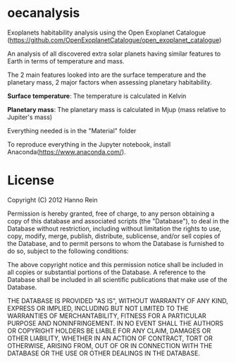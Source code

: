 # oecanalysis
Exoplanets habitability analysis using the Open Exoplanet Catalogue (https://github.com/OpenExoplanetCatalogue/open_exoplanet_catalogue)

An analysis of all discovered extra solar planets having similar features to Earth in terms of temperature and mass.

The 2 main features looked into are the surface temperature and the planetary mass, 2 major factors when assessing planetary habitability.

**Surface temperature**: The temperature is calculated in Kelvin

**Planetary mass**: The planetary mass is calculated in Mjup (mass relative to Jupiter's mass)

Everything needed is in the "Material" folder

To reproduce everything in the Jupyter notebook, install Anaconda(https://www.anaconda.com/).

# License
Copyright (C) 2012 Hanno Rein

Permission is hereby granted, free of charge, to any person obtaining a copy of this database and associated scripts (the "Database"), to deal in the Database without restriction, including without limitation the rights to use, copy, modify, merge, publish, distribute, sublicense, and/or sell copies of the Database, and to permit persons to whom the Database is furnished to do so, subject to the following conditions:

The above copyright notice and this permission notice shall be included in all copies or substantial portions of the Database. A reference to the Database shall be included in all scientific publications that make use of the Database.

THE DATABASE IS PROVIDED "AS IS", WITHOUT WARRANTY OF ANY KIND, EXPRESS OR IMPLIED, INCLUDING BUT NOT LIMITED TO THE WARRANTIES OF MERCHANTABILITY, FITNESS FOR A PARTICULAR PURPOSE AND NONINFRINGEMENT. IN NO EVENT SHALL THE AUTHORS OR COPYRIGHT HOLDERS BE LIABLE FOR ANY CLAIM, DAMAGES OR OTHER LIABILITY, WHETHER IN AN ACTION OF CONTRACT, TORT OR OTHERWISE, ARISING FROM, OUT OF OR IN CONNECTION WITH THE DATABASE OR THE USE OR OTHER DEALINGS IN THE DATABASE.
